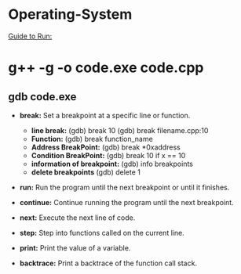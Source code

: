 # Operating-System

[Guide to Run: ](<GDB(GNU)/Debug Guide.md>)
# g++ -g -o code.exe code.cpp
## gdb code.exe


* **break:** Set a breakpoint at a specific line or function.
	- **line break:**
		(gdb) break 10
		(gdb) break filename.cpp:10
   	- **Function:**
		(gdb) break function_name
	- **Address BreakPoint:** 
		(gdb) break *0xaddress
	- **Condition BreakPoint:**
		(gdb) break 10 if x == 10
	- **information of breakpoint:**
		(gdb) info breakpoints
	- **delete breakpoints**
		(gdb) delete 1

* **run:** Run the program until the next breakpoint or until it finishes.

* **continue:** Continue running the program until the next breakpoint.

* **next:** Execute the next line of code.

* **step:** Step into functions called on the current line.
  
* **print:** Print the value of a variable.

* **backtrace:** Print a backtrace of the function call stack.
  